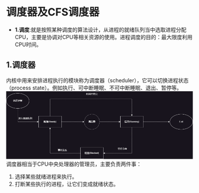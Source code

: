# 调度器及CFS调度器
- **1.调度**:就是按照某种调度的算法设计，从进程的就绪队列当中选取进程分配CPU，主要是协调对CPU等相关资源的使用。进程调度的目的：最大限度利用CPU时间。<br>
## 1.调度器
内核中用来安排进程执行的模块称为调度器（scheduler），它可以切换进程状态（process state）。例如执行、可中断睡眠、不可中断睡眠、退出、暂停等。<br>
![](image/调度器.png)<br>
调度器相当于CPU中央处理器的管理员，主要负责两件事：<br>
1. 选择某些就绪进程来执行。<br>
2. 打断某些执行的进程，让它们变成就绪状态。<br>